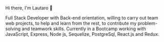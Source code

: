 Hi there, I'm Lautaro 👋

Full Stack Developer with Back-end orientation, willing to carry out team web projects, to help and learn from the rest, to contribute my problem-solving and teamwork skills. Currently in a Bootcamp working with JavaScript, Express, Node js, Sequelize, PostgreSql, React.js and Redux.
